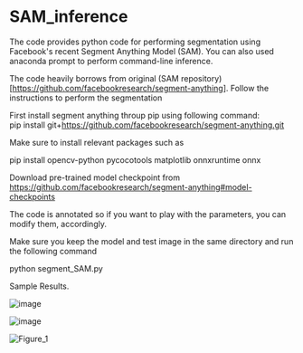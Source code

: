 # SAM_inference
The code provides python code for performing segmentation using Facebook's recent Segment Anything Model (SAM). You can also used anaconda prompt to perform command-line inference.

The code heavily borrows from original (SAM repository)[https://github.com/facebookresearch/segment-anything]. Follow the instructions to perform the segmentation

First install segment anything throup pip using following command:  
pip install git+https://github.com/facebookresearch/segment-anything.git  

Make sure to install relevant packages such as  

pip install opencv-python pycocotools matplotlib onnxruntime onnx  

Download pre-trained model checkpoint from https://github.com/facebookresearch/segment-anything#model-checkpoints  

The code is annotated so if you want to play with the parameters, you can modify them, accordingly.

Make sure you keep the model and test image in the same directory and run the following command  

python segment_SAM.py 

Sample Results.

![image](https://user-images.githubusercontent.com/26203136/232099230-d24155d2-05d5-4de2-bb7e-0b748486232a.png)

![image](https://user-images.githubusercontent.com/26203136/232100609-e4f3757e-83f1-45ee-b827-eaae3601f28b.png)


![Figure_1](https://user-images.githubusercontent.com/26203136/232100525-ea4b3afb-d1be-4b52-af85-495dab054080.png)
